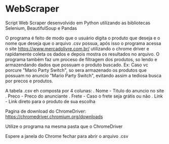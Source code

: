 # WebScraper
Script Web Scraper desenvolvido em Python utilizando as bibliotecas Selenium, BeautifulSoup e Pandas


O programa é feito de modo que o usuário digita o produto que deseja e o nome que deseja que o arquivo .csv possua, após isso o programa acessa o site https://www.mercadolivre.com.br/ utilizando o chrome driver e rapidamente coleta os dados e depois mostra os resultados no arquivo. O programa também faz um proceso de filtragem dos produtos, so lendo e armazendando dados que possuam o produto buscado. Ex: Caso vc porcure "Mario Party Switch", so sera armazenado os produtos que possuam no anuncio "Mario Party Switch", evitando assim a tediosa busca por precos e produtos.

A tabela .csv eh composta por 4 colunas:
  . Nome - Titulo do anuncio no site
  . Preco - Preco do anunciante
  . Frete - Caso o frete seja grátis ou não
  . Link - Link direto para o produto de sua escolha


Pagina de download do ChromeDriver: https://chromedriver.chromium.org/downloads

Utilize o programa na mesma pasta que o ChromeDriver

Espere a janela do Chrome fechar para abrir o arquivo .csv

